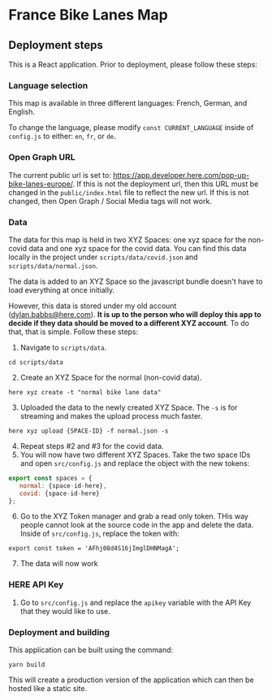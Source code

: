 # France Bike Lanes Map

## Deployment steps

This is a React application. Prior to deployment, please follow these steps:

### Language selection

This map is available in three different languages: French, German, and English.

To change the language, please modify `const CURRENT_LANGUAGE` inside of `config.js` to either: `en`, `fr`, or `de`.

### Open Graph URL

The current public url is set to: https://app.developer.here.com/pop-up-bike-lanes-europe/. If this is not the deployment url, then this URL must be changed in the `public/index.html` file to reflect the new url. If this is not changed, then Open Graph / Social Media tags will not work.

### Data

The data for this map is held in two XYZ Spaces: one xyz space for the non-covid data and one xyz space for the covid data.
You can find this data locally in the project under `scripts/data/covid.json` and `scripts/data/normal.json`.

The data is added to an XYZ Space so the javascript bundle doesn't have to load everything at once initially.

However, this data is stored under my old account (dylan.babbs@here.com). **It is up to the person who will deploy this app to decide if they data should be moved to a different XYZ account**. To do that, that is simple. Follow these steps:

1. Navigate to `scripts/data`.

```
cd scripts/data
```

2. Create an XYZ Space for the normal (non-covid data).

```
here xyz create -t "normal bike lane data"
```

3. Uploaded the data to the newly created XYZ Space. The `-s` is for streaming and makes the upload process much faster.

```
here xyz upload {SPACE-ID} -f normal.json -s
```

4. Repeat steps #2 and #3 for the covid data.
5. You will now have two different XYZ Spaces. Take the two space IDs and open `src/config.js` and replace the object with the new tokens:

```javascript
export const spaces = {
   normal: {space-id-here},
   covid: {space-id-here}
};
```

6. Go to the XYZ Token manager and grab a read only token. THis way people cannot look at the source code in the app and delete the data. Inside of `src/config.js`, replace the token with:

```
export const token = 'AFhj08d4S16jImglDHNMagA';
```

7. The data will now work

### HERE API Key

1. Go to `src/config.js` and replace the `apikey` variable with the API Key that they would like to use.

### Deployment and building

This application can be built using the command:

```
yarn build
```

This will create a production version of the application which can then be hosted like a static site.
